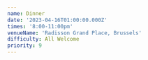 ```yaml
---
name: Dinner
date: '2023-04-16T01:00:00.000Z'
times: '8:00-11:00pm'
venueName: 'Radisson Grand Place, Brussels'
difficulty: All Welcome
priority: 9
---
```


